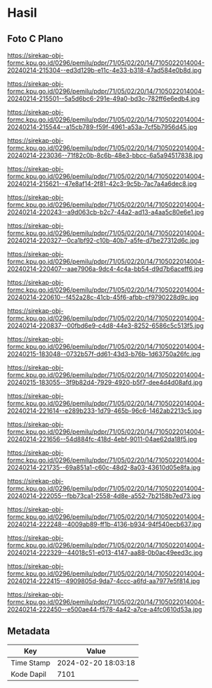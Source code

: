 # Hasil

## Foto C Plano

https://sirekap-obj-formc.kpu.go.id/0296/pemilu/pdpr/71/05/02/20/14/7105022014004-20240214-215304--ed3d129b-e11c-4e33-b318-47ad584e0b8d.jpg

https://sirekap-obj-formc.kpu.go.id/0296/pemilu/pdpr/71/05/02/20/14/7105022014004-20240214-215501--5a5d6bc6-291e-49a0-bd3c-782ff6e6edb4.jpg

https://sirekap-obj-formc.kpu.go.id/0296/pemilu/pdpr/71/05/02/20/14/7105022014004-20240214-215544--a15cb789-f59f-4961-a53a-7cf5b7956d45.jpg

https://sirekap-obj-formc.kpu.go.id/0296/pemilu/pdpr/71/05/02/20/14/7105022014004-20240214-223036--71f82c0b-8c6b-48e3-bbcc-6a5a94517838.jpg

https://sirekap-obj-formc.kpu.go.id/0296/pemilu/pdpr/71/05/02/20/14/7105022014004-20240214-215621--47e8af14-2f81-42c3-9c5b-7ac7a4a6dec8.jpg

https://sirekap-obj-formc.kpu.go.id/0296/pemilu/pdpr/71/05/02/20/14/7105022014004-20240214-220243--a9d063cb-b2c7-44a2-ad13-a4aa5c80e6e1.jpg

https://sirekap-obj-formc.kpu.go.id/0296/pemilu/pdpr/71/05/02/20/14/7105022014004-20240214-220327--0ca1bf92-c10b-40b7-a5fe-d7be27312d6c.jpg

https://sirekap-obj-formc.kpu.go.id/0296/pemilu/pdpr/71/05/02/20/14/7105022014004-20240214-220407--aae7906a-9dc4-4c4a-bb54-d9d7b6aceff6.jpg

https://sirekap-obj-formc.kpu.go.id/0296/pemilu/pdpr/71/05/02/20/14/7105022014004-20240214-220610--f452a28c-41cb-45f6-afbb-cf9790228d9c.jpg

https://sirekap-obj-formc.kpu.go.id/0296/pemilu/pdpr/71/05/02/20/14/7105022014004-20240214-220837--00fbd6e9-c4d8-44e3-8252-6586c5c513f5.jpg

https://sirekap-obj-formc.kpu.go.id/0296/pemilu/pdpr/71/05/02/20/14/7105022014004-20240215-183048--0732b57f-dd61-43d3-b76b-1d63750a26fc.jpg

https://sirekap-obj-formc.kpu.go.id/0296/pemilu/pdpr/71/05/02/20/14/7105022014004-20240215-183055--3f9b82d4-7929-4920-b5f7-dee4d4d08afd.jpg

https://sirekap-obj-formc.kpu.go.id/0296/pemilu/pdpr/71/05/02/20/14/7105022014004-20240214-221614--e289b233-1d79-465b-96c6-1462ab2213c5.jpg

https://sirekap-obj-formc.kpu.go.id/0296/pemilu/pdpr/71/05/02/20/14/7105022014004-20240214-221656--54d884fc-418d-4ebf-9011-04ae62da18f5.jpg

https://sirekap-obj-formc.kpu.go.id/0296/pemilu/pdpr/71/05/02/20/14/7105022014004-20240214-221735--69a851a1-c60c-48d2-8a03-43610d05e8fa.jpg

https://sirekap-obj-formc.kpu.go.id/0296/pemilu/pdpr/71/05/02/20/14/7105022014004-20240214-222055--fbb73ca1-2558-4d8e-a552-7b2158b7ed73.jpg

https://sirekap-obj-formc.kpu.go.id/0296/pemilu/pdpr/71/05/02/20/14/7105022014004-20240214-222248--4009ab89-ff1b-4136-b934-94f540ecb637.jpg

https://sirekap-obj-formc.kpu.go.id/0296/pemilu/pdpr/71/05/02/20/14/7105022014004-20240214-222329--44018c51-e013-4147-aa88-0b0ac49eed3c.jpg

https://sirekap-obj-formc.kpu.go.id/0296/pemilu/pdpr/71/05/02/20/14/7105022014004-20240214-222415--4909805d-9da7-4ccc-a6fd-aa7977e5f814.jpg

https://sirekap-obj-formc.kpu.go.id/0296/pemilu/pdpr/71/05/02/20/14/7105022014004-20240214-222450--e500ae44-f578-4a42-a7ce-a4fc0610d53a.jpg


## Metadata

| Key        | Value               |
| ---------- | ------------------- |
| Time Stamp | 2024-02-20 18:03:18 |
| Kode Dapil | 7101                |



